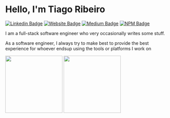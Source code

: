 # Hello, I'm Tiago Ribeiro

[![Linkedin Badge](https://img.shields.io/badge/-LinkedIn-0e76a8?style=flat-square&logo=Linkedin&logoColor=white)](https://linkedin.com/in/ribeiro-tiago)
[![Website Badge](https://img.shields.io/badge/Website-3b5998?style=flat-square&logo=google-chrome&logoColor=white)](https://tiago-ribeiro.com)
[![Medium Badge](https://img.shields.io/badge/medium-%2312100E.svg?&style=for-square&logo=medium&logoColor=white)](https://medium.com/@ribeirotiago)
[![NPM Badge](https://img.shields.io/badge/npm-%2312100E.svg?&style=for-square&logo=npm&logoColor=white)](www.npmjs.com/~ribeiro-tiago)

I am a full-stack software engineer who very occasionally writes some stuff.

As a software engineer, I always try to make best to provide the best experience for whoever endsup using the tools or platforms I work on

<p>
  <img height="180em" src="https://github-readme-stats.vercel.app/api?username=Ribeiro-Tiago&show_icons=true&hide_border=true&&count_private=true&include_all_commits=true" />
  <img height="180em" src="https://github-readme-stats.vercel.app/api/top-langs/?username=Gapur&exclude_repo=KNN-Image-Classification&show_icons=true&hide_border=true&layout=compact&langs_count=8"/>
</p>
